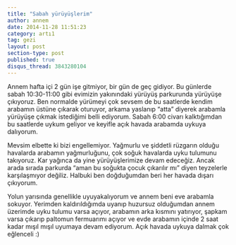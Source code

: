 ```yaml
---
title: "Sabah yürüyüşlerim"
author: annem
date: 2014-11-28 11:51:23
category: artı1
tag: gezi
layout: post
section-type: post
published: true
disqus_thread: 3843280104
---
```


Annem hafta içi 2 gün işe gitmiyor, bir gün de geç gidiyor. Bu günlerde sabah 10:30-11:00 gibi evimizin yakınındaki yürüyüş parkurunda yürüyüşe çıkıyoruz. Ben normalde yürümeyi çok sevsem de bu saatlerde kendim arabamın üstüne çıkarak oturuyor, arkama yaslanıp “atta” diyerek arabamla yürüyüşe çıkmak istediğimi belli ediyorum. Sabah 6:00 civarı kalktığımdan bu saatlerde uykum geliyor ve keyifle açık havada arabamda uykuya dalıyorum.

Mevsim elbette ki bizi engellemiyor. Yağmurlu ve şiddetli rüzgarın olduğu havalarda arabamın yağmurluğunu, çok soğuk havalarda uyku tulumunu takıyoruz. Kar yağınca da yine yürüyüşlerimize devam edeceğiz. Ancak arada sırada parkurda “aman bu soğukta çocuk çıkarılır mı” diyen teyzelerle karşılaşmıyor değiliz. Halbuki ben doğduğumdan beri her havada dışarı çıkıyorum.

Yolun yarısında genellikle uyuyakalıyorum ve annem beni eve arabamla sokuyor. Yerimden kaldırıldığımda uyanıp huzursuz olduğumdan annem üzerimde uyku tulumu varsa açıyor, arabamın arka kısmını yatırıyor, şapkam varsa çıkarıp paltomun fermuarımı açıyor ve evde arabamın içinde 2 saat kadar mışıl mışıl uyumaya devam ediyorum. Açık havada uykuya dalmak çok eğlenceli :)
